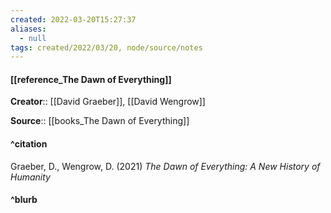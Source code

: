 ```yaml
---
created: 2022-03-20T15:27:37 
aliases:
  - null
tags: created/2022/03/20, node/source/notes
---
```


#### [[reference_The Dawn of Everything]]
**Creator**:: [[David Graeber]], [[David Wengrow]]
 
**Source**:: [[books_The Dawn of Everything]]

#### ^citation
Graeber, D., Wengrow, D. (2021) *The Dawn of Everything: A New History of Humanity*

#### ^blurb
